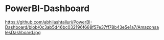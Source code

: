 # PowerBI-Dashboard


https://github.com/abhilashtalluri/PowerBI-Dashboard/blob/0c3ab5d46bc032196f688f57e37ff78b43e5e1a7/AmazonsalesDashboard.jpg
